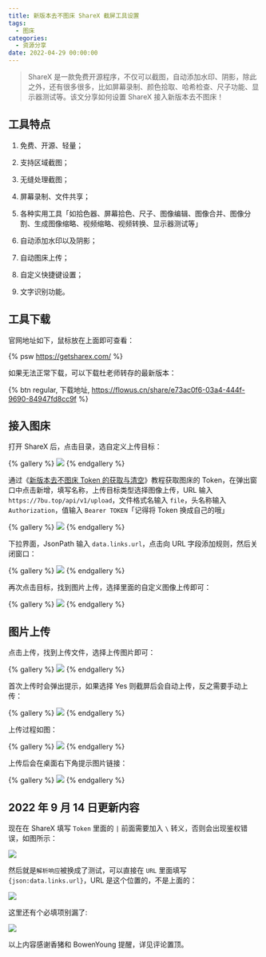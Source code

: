 ```yaml
---
title: 新版本去不图床 ShareX 截屏工具设置
tags:
  - 图床
categories:
  - 资源分享
date: 2022-04-29 00:00:00
---
```


> ShareX 是一款免费开源程序，不仅可以截图，自动添加水印、阴影，除此之外，还有很多很多，比如屏幕录制、颜色拾取、哈希检查、尺子功能、显示器测试等。该文分享如何设置 ShareX 接入新版本去不图床！

<!-- more -->

## 工具特点

1. 免费、开源、轻量；

2. 支持区域截图；

3. 无缝处理截图；

4. 屏幕录制、文件共享；

5. 各种实用工具「如拾色器、屏幕拾色、尺子、图像编辑、图像合并、图像分割、生成图像缩略、视频缩略、视频转换、显示器测试等」

6. 自动添加水印以及阴影；

7. 自动图床上传；

8. 自定义快捷键设置；

9. 文字识别功能。

## 工具下载

官网地址如下，鼠标放在上面即可查看：

{% psw https://getsharex.com/ %}

如果无法正常下载，可以下载杜老师转存的最新版本：

{% btn regular, 下载地址, https://flowus.cn/share/e73ac0f6-03a4-444f-9690-84947fd8cc9f %}

## 接入图床

打开 ShareX 后，点击目录，选自定义上传目标：

{% gallery %}
![](https://cdn.dusays.com/2022/04/458-1.jpg/1)
{% endgallery %}

通过《[新版本去不图床 Token 的获取与清空](https://dusays.com/454/)》教程获取图床的 Token，在弹出窗口中点击新增，填写名称，上传目标类型选择图像上传，URL 输入 `https://7bu.top/api/v1/upload`，文件格式名输入 `file`，头名称输入 `Authorization`，值输入 `Bearer TOKEN`「记得将 Token 换成自己的哦」

{% gallery %}
![](https://cdn.dusays.com/2022/04/458-2.jpg/1)
{% endgallery %}

下拉界面，JsonPath 输入 `data.links.url`，点击向 URL 字段添加规则，然后关闭窗口：

{% gallery %}
![](https://cdn.dusays.com/2022/04/458-3.jpg/1)
{% endgallery %}

再次点击目标，找到图片上传，选择里面的自定义图像上传即可：

{% gallery %}
![](https://cdn.dusays.com/2022/04/458-4.jpg/1)
{% endgallery %}

## 图片上传

点击上传，找到上传文件，选择上传图片即可：

{% gallery %}
![](https://cdn.dusays.com/2022/04/458-5.jpg/1)
{% endgallery %}

首次上传时会弹出提示，如果选择 Yes 则截屏后会自动上传，反之需要手动上传：

{% gallery %}
![](https://cdn.dusays.com/2022/04/458-6.jpg/1)
{% endgallery %}

上传过程如图：

{% gallery %}
![](https://cdn.dusays.com/2022/04/458-7.jpg/1)
{% endgallery %}

上传后会在桌面右下角提示图片链接：

{% gallery %}
![](https://cdn.dusays.com/2022/04/458-8.jpg/1)
{% endgallery %}

## 2022 年 9 月 14 日更新内容

现在在 ShareX 填写 `Token` 里面的 `|` 前面需要加入 `\` 转义，否则会出现鉴权错误，如图所示：

![](https://bu.dusays.com/2022/09/14/63219fbb54144.png)

然后就是`解析响应`被换成了测试，可以直接在 `URL` 里面填写 `{json:data.links.url}`，URL 是这个位置的，不是上面的：

![](https://bu.dusays.com/2022/09/14/6321e22d8a13a.png)

这里还有个必填项别漏了:

![](https://bu.dusays.com/2022/09/14/6321a59ba705c.png)

以上内容感谢香猪和 BowenYoung 提醒，详见评论置顶。